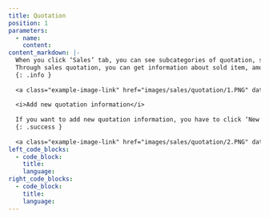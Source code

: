 ```yaml
---
title: Quotation
position: 1
parameters:
  - name:
    content:
content_markdown: |-
  When you click ‘Sales’ tab, you can see subcategories of quotation, sales order, invoice, sales return and delivery note. 
  Through sales quotation, you can get information about sold item, amount, seller, customer and location.Top of the page, you can view top of the page summary of the top quotationed items and quotation amount history.  
  {: .info }
  
  <a class="example-image-link" href="images/sales/quotation/1.PNG" data-lightbox="example-1"><img class="example-image" src="images/sales/quotation/1.PNG" data-lightbox="example-1" alt=""></a> 
  
  <i>Add new quotation information</i>
  
  If you want to add new quotation information, you have to click ‘New Transaction’ button. Then you can view There ‘Location’, ‘Customer’, ‘Salesman’ and ‘Items’ fields are autocompleted fields. By using plus marks which are behind ‘Supplier’ and ‘Customer’ fields, you can add new employee and new customer to the system. After filling all the fields there, you have to click ‘Add’ button. Then relevant data will load to the table. 
  {: .success }
  
  <a class="example-image-link" href="images/sales/quotation/2.PNG" data-lightbox="example-1"><img class="example-image" src="images/sales/quotation/2.PNG" data-lightbox="example-1" alt=""></a> 
left_code_blocks:
  - code_block:
    title:
    language:
right_code_blocks:
  - code_block:
    title:
    language:
---
```

